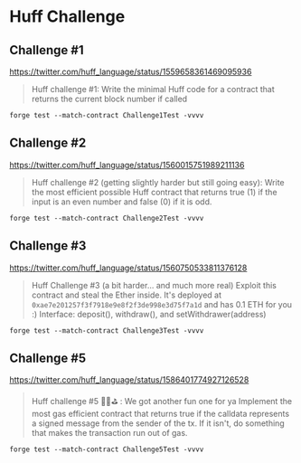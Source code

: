 # Huff Challenge

## Challenge #1
https://twitter.com/huff_language/status/1559658361469095936

>Huff challenge #1:
Write the minimal Huff code for a contract that returns the current block number if called

```
forge test --match-contract Challenge1Test -vvvv
```

## Challenge #2
https://twitter.com/huff_language/status/1560015751989211136

>Huff challenge #2 (getting slightly harder but still going easy):
Write the most efficient possible Huff contract that returns true (1) if the input is an even number and false (0) if it is odd.

```
forge test --match-contract Challenge2Test -vvvv
```

## Challenge #3
https://twitter.com/huff_language/status/1560750533811376128

>Huff Challenge #3 (a bit harder... and much more real)
Exploit this contract and steal the Ether inside. It's deployed at `0xae7e201257f3f7918e9e8f2f3de998e3d75f7a1d` and has 0.1 ETH for you :)
Interface: deposit(), withdraw(), and setWithdrawer(address)

```
forge test --match-contract Challenge3Test -vvvv
```

## Challenge #5
https://twitter.com/huff_language/status/1586401774927126528

> Huff challenge #5 🗿🍾⛳️ : We got another fun one for ya
Implement the most gas efficient contract that returns true if the calldata represents a signed message from the sender of the tx. 
If it isn't, do something that makes the transaction run out of gas.

```
forge test --match-contract Challenge5Test -vvvv
```

